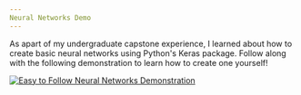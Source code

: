 ```yaml
---
Neural Networks Demo
---
```


As apart of my undergraduate capstone experience, I learned about how to create basic neural networks using Python's Keras package. Follow along with the following demonstration to learn how to create one yourself!

[![Easy to Follow Neural Networks Demonstration](https://img.youtube.com/vi/juxqMT0Ow7E)](https://www.youtube.com/watch?v=juxqMT0Ow7E)
